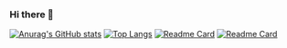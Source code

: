 ### Hi there 👋

<!--
**ali-azimzadeh/Ali-Azimzadeh** is a ✨ _special_ ✨ repository because its `README.md` (this file) appears on your GitHub profile.

Here are some ideas to get you started:

- 🔭 I’m currently working on ...
- 🌱 I’m currently learning ...
- 👯 I’m looking to collaborate on ...
- 🤔 I’m looking for help with ...
- 💬 Ask me about ...
- 📫 How to reach me: ...
- 😄 Pronouns: ...
- ⚡ Fun fact: ...
-->
[![Anurag's GitHub stats](https://github-readme-stats.vercel.app/api?username=ali-azimzadeh)](https://github.com/anuraghazra/github-readme-stats)
[![Top Langs](https://github-readme-stats.vercel.app/api/top-langs/?username=ali-azimzadeh)](https://github.com/anuraghazra/github-readme-stats)
[![Readme Card](https://github-readme-stats.vercel.app/api/pin/?username=ali-azimzadeh&repo=LEARNING_TOAST-CSHARP)](https://github.com/anuraghazra/github-readme-stats)
[![Readme Card](https://github-readme-stats.vercel.app/api/pin/?username=ali-azimzadeh&repo=LEARNING_TYPED_DATASET)](https://github.com/anuraghazra/github-readme-stats)
